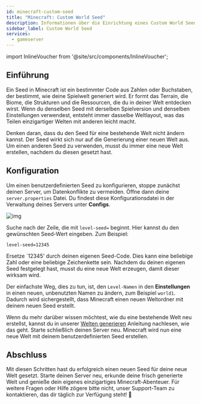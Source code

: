 ```yaml
---
id: minecraft-custom-seed
title: "Minecraft: Custom World Seed"
description: Informationen über die Einrichtung eines Custom World Seed für deinen Minecraft-Server von ZAP-Hosting - ZAP-Hosting.com Dokumentation
sidebar_label: Custom World Seed
services:
  - gameserver
---
```


import InlineVoucher from '@site/src/components/InlineVoucher';

## Einführung

Ein Seed in Minecraft ist ein bestimmter Code aus Zahlen oder Buchstaben, der bestimmt, wie deine Spielwelt generiert wird. Er formt das Terrain, die Biome, die Strukturen und die Ressourcen, die du in deiner Welt entdecken wirst. Wenn du denselben Seed mit derselben Spielversion und denselben Einstellungen verwendest, entsteht immer dasselbe Weltlayout, was das Teilen einzigartiger Welten mit anderen leicht macht.

Denken daran, dass du den Seed für eine bestehende Welt nicht ändern kannst. Der Seed wirkt sich nur auf die Generierung einer neuen Welt aus. Um einen anderen Seed zu verwenden, musst du immer eine neue Welt erstellen, nachdem du diesen gesetzt hast.

<InlineVoucher />



## Konfiguration

Um einen benutzerdefinierten Seed zu konfigurieren, stoppe zunächst deinen Server, um Datenkonflikte zu vermeiden. Öffne dann deine `server.properties` Datei. Du findest diese Konfigurationsdatei in der Verwaltung deines Servers unter **Configs**.

![img](https://screensaver01.zap-hosting.com/index.php/s/XBKN9r3CAweP9RG/download)

Suche nach der Zeile, die mit `level-seed=` beginnt. Hier kannst du den gewünschten Seed-Wert eingeben. Zum Beispiel:

```
level-seed=12345
```

Ersetze `12345' durch deinen eigenen Seed-Code. Dies kann eine beliebige Zahl oder eine beliebige Zeichenkette sein. Nachdem du deinen eigenen Seed festgelegt hast, musst du eine neue Welt erzeugen, damit dieser wirksam wird.

Der einfachste Weg, dies zu tun, ist, den `Level-Namen` in den **Einstellungen** in einen neuen, unbenutzten Namen zu ändern, zum Beispiel `world1`. Dadurch wird sichergestellt, dass Minecraft einen neuen Weltordner mit deinem neuen Seed erstellt.

Wenn du mehr darüber wissen möchtest, wie du eine bestehende Welt neu erstellst, kannst du in unserer [Welten generieren](minecraft-worlds.md#welten-generieren) Anleitung nachlesen, wie das geht. Starte schließlich deinen Server neu. Minecraft wird nun eine neue Welt mit deinem benutzerdefinierten Seed erstellen.

## Abschluss

Mit diesen Schritten hast du erfolgreich einen neuen Seed für deine neue Welt gesetzt. Starte deinen Server neu, erkunde deine frisch generierte Welt und genieße dein eigenes einzigartiges Minecraft-Abenteuer. Für weitere Fragen oder Hilfe zögere bitte nicht, unser Support-Team zu kontaktieren, das dir täglich zur Verfügung steht! 🙂